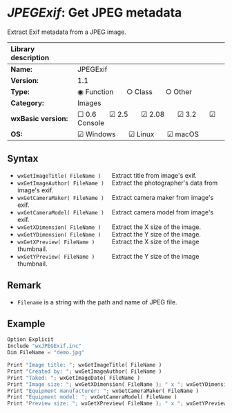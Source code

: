 *JPEGExif*: Get JPEG metadata
=============================

Extract Exif metadata from a JPEG image.


| Library description  | |
|:---------------------|:----------------------------------------------------|
| **Name:**            |  JPEGExif                                           |
| **Version:**         |  1.1                                                |
| **Type:**            |  &#9673; Function  &nbsp; &nbsp; &nbsp;  &#9675; Class  &nbsp; &nbsp; &nbsp;  &#9675; Other |
| **Category:**        |  Images                                 |
| **wxBasic version:** |  &#9744; 0.6  &nbsp; &nbsp; &nbsp;  &#9745; 2.5  &nbsp; &nbsp; &nbsp;  &#9745; 2.08  &nbsp; &nbsp; &nbsp;  &#9745; 3.2  &nbsp; &nbsp; &nbsp;  &#9745; Console  |
| **OS:**              |  &#9745; Windows  &nbsp; &nbsp; &nbsp;  &#9745; Linux  &nbsp; &nbsp; &nbsp;  &#9745; macOS  |

 
Syntax
------

* `wxGetImageTitle( FileName )   `    Extract title from image's exif.
* `wxGetImageAuthor( FileName )  `    Extract the photographer's data from image's exif.
* `wxGetCameraMaker( FileName )  `    Extract camera maker from image's exif.
* `wxGetCameraModel( FileName )  `    Extract camera model from image's exif.
* `wxGetXDimension( FileName )   `    Extract the X size of the image.
* `wxGetYDimension( FileName )   `    Extract the Y size of the image.
* `wxGetXPreview( FileName )     `    Extract the X size of the image thumbnail.
* `wxGetYPreview( FileName )     `    Extract the Y size of the image thumbnail.


Remark
------

* `Filename`    is a string with the path and name of JPEG file.


Example
-------

```python
Option Explicit
Include "wxJPEGExif.inc"
Dim FileName = "demo.jpg"

Print "Image title: "; wxGetImageTitle( FileName )
Print "Created by: "; wxGetImageAuthor( FileName )
Print "Taked: "; wxGetImageDate( FileName )
Print "Image size: "; wxGetXDimension( FileName ); " x "; wxGetYDimension( FileName ); " pixels"
Print "Equipment manufacturer: "; wxGetCameraMaker( FileName )
Print "Equipment model: "; wxGetCameraModel( FileName )
Print "Preview size: "; wxGetXPreview( FileName ); " x "; wxGetYPreview( FileName ); " pixels"
